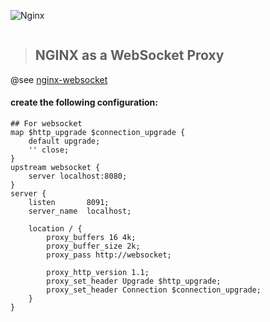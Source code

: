 


![Nginx](http://nginx.org//nginx.png "")

```
```

> ## NGINX as a WebSocket Proxy 

@see [nginx-websocket](https://www.nginx.com/blog/websocket-nginx/ "Nginx Websocket")

#### create the following configuration:
```
## For websocket
map $http_upgrade $connection_upgrade {
    default upgrade;
    '' close;
}
upstream websocket {
    server localhost:8080;
}
server {
	listen	     8091;
	server_name  localhost;
    
	location / {
	    proxy_buffers 16 4k;
	    proxy_buffer_size 2k;
	    proxy_pass http://websocket;

        proxy_http_version 1.1;
        proxy_set_header Upgrade $http_upgrade;
        proxy_set_header Connection $connection_upgrade;
	}
}

```

